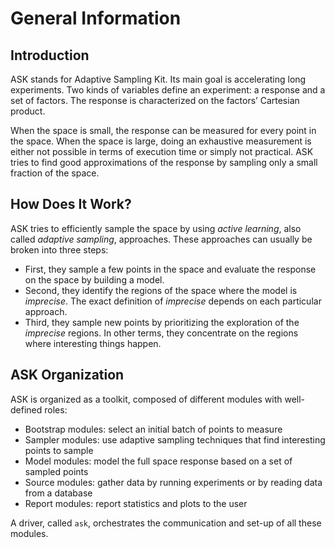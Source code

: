 # General Information #

## Introduction ##

ASK stands for Adaptive Sampling Kit. Its main goal is accelerating long experiments. Two kinds of variables define an experiment: a response and a set of factors. The response is characterized on the factors’ Cartesian product.

When the space is small, the response can be measured for every point in the space. When the space is large, doing an exhaustive measurement is either not possible in terms of execution time or simply not practical. ASK tries to find good approximations of the response by sampling only a small fraction of the space.

## How Does It Work? ##

ASK tries to efficiently sample the space by using _active learning_, also called _adaptive sampling_, approaches. These approaches can usually be broken into three steps:

  * First, they sample a few points in the space and evaluate the response on the space by building a model.
  * Second, they identify the regions of the space where the model is _imprecise_. The exact definition of _imprecise_ depends on each particular approach.
  * Third, they sample new points by prioritizing the exploration of the _imprecise_ regions. In other terms, they concentrate on the regions where interesting things happen.

## ASK Organization ##

ASK is organized as a toolkit, composed of different modules with well-defined roles:

  * Bootstrap modules: select an initial batch of points to measure
  * Sampler modules: use adaptive sampling techniques that find interesting points to sample
  * Model modules: model the full space response based on a set of sampled points
  * Source modules: gather data by running experiments or by reading data from a database
  * Report modules: report statistics and plots to the user

A driver, called `ask`, orchestrates the communication and set-up of all these modules.